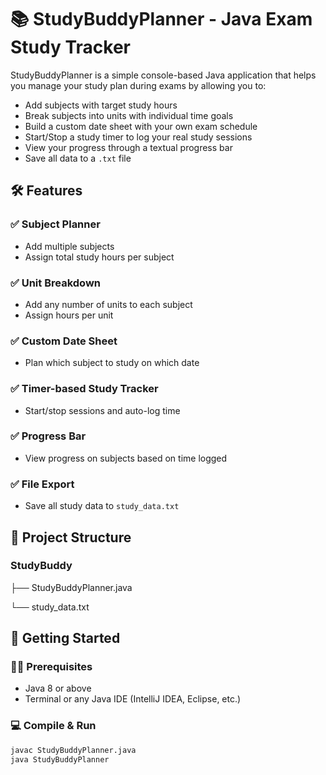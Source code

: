 # 📚 StudyBuddyPlanner - Java Exam Study Tracker

StudyBuddyPlanner is a simple console-based Java application that helps you manage your study plan during exams by allowing you to:

- Add subjects with target study hours
- Break subjects into units with individual time goals
- Build a custom date sheet with your own exam schedule
- Start/Stop a study timer to log your real study sessions
- View your progress through a textual progress bar
- Save all data to a `.txt` file


## 🛠️ Features

### ✅ Subject Planner
- Add multiple subjects
- Assign total study hours per subject

### ✅ Unit Breakdown
- Add any number of units to each subject
- Assign hours per unit

### ✅ Custom Date Sheet
- Plan which subject to study on which date

### ✅ Timer-based Study Tracker
- Start/stop sessions and auto-log time

### ✅ Progress Bar
- View progress on subjects based on time logged

### ✅ File Export
- Save all study data to `study_data.txt`

## 📂 Project Structure

### StudyBuddy

├── StudyBuddyPlanner.java

└── study_data.txt     


## 🚀 Getting Started

### 🧑‍💻 Prerequisites
- Java 8 or above
- Terminal or any Java IDE (IntelliJ IDEA, Eclipse, etc.)

### 💻 Compile & Run

```bash
javac StudyBuddyPlanner.java
java StudyBuddyPlanner
```